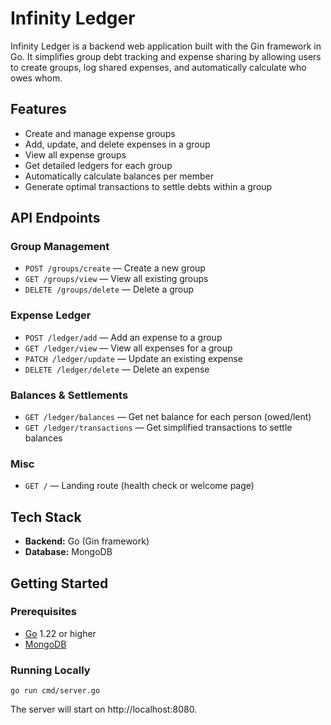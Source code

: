 # Infinity Ledger

Infinity Ledger is a backend web application built with the Gin framework in Go. It simplifies group debt tracking and expense sharing by allowing users to create groups, log shared expenses, and automatically calculate who owes whom.

## Features

- Create and manage expense groups
- Add, update, and delete expenses in a group
- View all expense groups
- Get detailed ledgers for each group
- Automatically calculate balances per member
- Generate optimal transactions to settle debts within a group

## API Endpoints

### Group Management
- `POST /groups/create` — Create a new group
- `GET /groups/view` — View all existing groups
- `DELETE /groups/delete` — Delete a group

### Expense Ledger
- `POST /ledger/add` — Add an expense to a group
- `GET /ledger/view` — View all expenses for a group
- `PATCH /ledger/update` — Update an existing expense
- `DELETE /ledger/delete` — Delete an expense

### Balances & Settlements
- `GET /ledger/balances` — Get net balance for each person (owed/lent)
- `GET /ledger/transactions` — Get simplified transactions to settle balances

### Misc
- `GET /` — Landing route (health check or welcome page)

## Tech Stack

- **Backend:** Go (Gin framework)
- **Database:** MongoDB

## Getting Started

### Prerequisites

- [Go](https://golang.org/doc/install) 1.22 or higher
- [MongoDB](https://www.mongodb.com/try/download/community)

### Running Locally

```
go run cmd/server.go
```

The server will start on http://localhost:8080.
